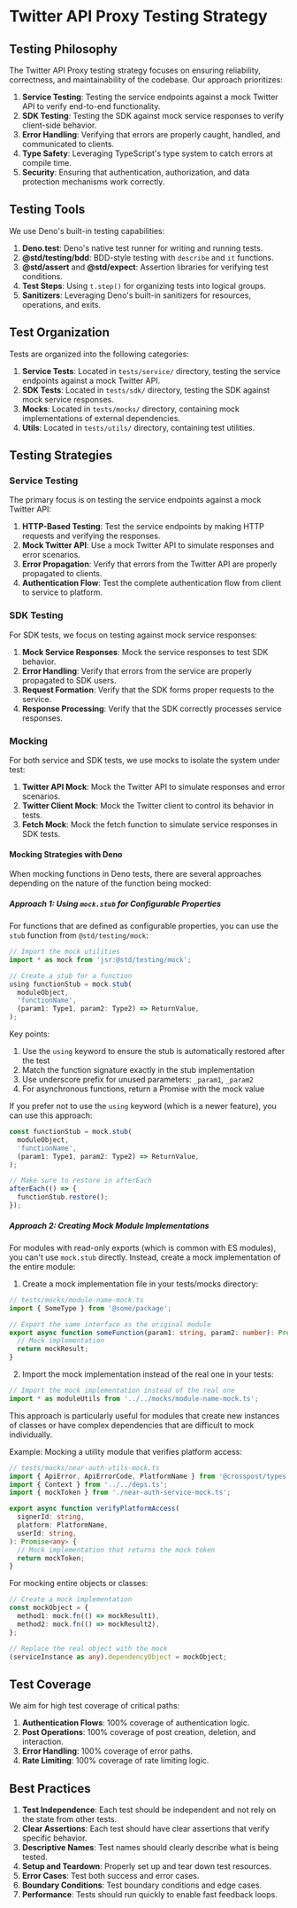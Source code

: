 # Twitter API Proxy Testing Strategy

## Testing Philosophy

The Twitter API Proxy testing strategy focuses on ensuring reliability, correctness, and
maintainability of the codebase. Our approach prioritizes:

1. **Service Testing**: Testing the service endpoints against a mock Twitter API to verify
   end-to-end functionality.
2. **SDK Testing**: Testing the SDK against mock service responses to verify client-side behavior.
3. **Error Handling**: Verifying that errors are properly caught, handled, and communicated to
   clients.
4. **Type Safety**: Leveraging TypeScript's type system to catch errors at compile time.
5. **Security**: Ensuring that authentication, authorization, and data protection mechanisms work
   correctly.

## Testing Tools

We use Deno's built-in testing capabilities:

1. **Deno.test**: Deno's native test runner for writing and running tests.
2. **@std/testing/bdd**: BDD-style testing with `describe` and `it` functions.
3. **@std/assert** and **@std/expect**: Assertion libraries for verifying test conditions.
4. **Test Steps**: Using `t.step()` for organizing tests into logical groups.
5. **Sanitizers**: Leveraging Deno's built-in sanitizers for resources, operations, and exits.

## Test Organization

Tests are organized into the following categories:

1. **Service Tests**: Located in `tests/service/` directory, testing the service endpoints against a
   mock Twitter API.
2. **SDK Tests**: Located in `tests/sdk/` directory, testing the SDK against mock service responses.
3. **Mocks**: Located in `tests/mocks/` directory, containing mock implementations of external
   dependencies.
4. **Utils**: Located in `tests/utils/` directory, containing test utilities.

## Testing Strategies

### Service Testing

The primary focus is on testing the service endpoints against a mock Twitter API:

1. **HTTP-Based Testing**: Test the service endpoints by making HTTP requests and verifying the
   responses.
2. **Mock Twitter API**: Use a mock Twitter API to simulate responses and error scenarios.
3. **Error Propagation**: Verify that errors from the Twitter API are properly propagated to
   clients.
4. **Authentication Flow**: Test the complete authentication flow from client to service to
   platform.

### SDK Testing

For SDK tests, we focus on testing against mock service responses:

1. **Mock Service Responses**: Mock the service responses to test SDK behavior.
2. **Error Handling**: Verify that errors from the service are properly propagated to SDK users.
3. **Request Formation**: Verify that the SDK forms proper requests to the service.
4. **Response Processing**: Verify that the SDK correctly processes service responses.

### Mocking

For both service and SDK tests, we use mocks to isolate the system under test:

1. **Twitter API Mock**: Mock the Twitter API to simulate responses and error scenarios.
2. **Twitter Client Mock**: Mock the Twitter client to control its behavior in tests.
3. **Fetch Mock**: Mock the fetch function to simulate service responses in SDK tests.

#### Mocking Strategies with Deno

When mocking functions in Deno tests, there are several approaches depending on the nature of the
function being mocked:

##### Approach 1: Using `mock.stub` for Configurable Properties

For functions that are defined as configurable properties, you can use the `stub` function from
`@std/testing/mock`:

```typescript
// Import the mock utilities
import * as mock from 'jsr:@std/testing/mock';

// Create a stub for a function
using functionStub = mock.stub(
  moduleObject,
  'functionName',
  (param1: Type1, param2: Type2) => ReturnValue,
);
```

Key points:

1. Use the `using` keyword to ensure the stub is automatically restored after the test
2. Match the function signature exactly in the stub implementation
3. Use underscore prefix for unused parameters: `_param1`, `_param2`
4. For asynchronous functions, return a Promise with the mock value

If you prefer not to use the `using` keyword (which is a newer feature), you can use this approach:

```typescript
const functionStub = mock.stub(
  moduleObject,
  'functionName',
  (param1: Type1, param2: Type2) => ReturnValue,
);

// Make sure to restore in afterEach
afterEach(() => {
  functionStub.restore();
});
```

##### Approach 2: Creating Mock Module Implementations

For modules with read-only exports (which is common with ES modules), you can't use `mock.stub`
directly. Instead, create a mock implementation of the entire module:

1. Create a mock implementation file in your tests/mocks directory:

```typescript
// tests/mocks/module-name-mock.ts
import { SomeType } from '@some/package';

// Export the same interface as the original module
export async function someFunction(param1: string, param2: number): Promise<SomeType> {
  // Mock implementation
  return mockResult;
}
```

2. Import the mock implementation instead of the real one in your tests:

```typescript
// Import the mock implementation instead of the real one
import * as moduleUtils from '../../mocks/module-name-mock.ts';
```

This approach is particularly useful for modules that create new instances of classes or have
complex dependencies that are difficult to mock individually.

Example: Mocking a utility module that verifies platform access:

```typescript
// tests/mocks/near-auth-utils-mock.ts
import { ApiError, ApiErrorCode, PlatformName } from '@crosspost/types';
import { Context } from '../../deps.ts';
import { mockToken } from './near-auth-service-mock.ts';

export async function verifyPlatformAccess(
  signerId: string,
  platform: PlatformName,
  userId: string,
): Promise<any> {
  // Mock implementation that returns the mock token
  return mockToken;
}
```

For mocking entire objects or classes:

```typescript
// Create a mock implementation
const mockObject = {
  method1: mock.fn(() => mockResult1),
  method2: mock.fn(() => mockResult2),
};

// Replace the real object with the mock
(serviceInstance as any).dependencyObject = mockObject;
```

## Test Coverage

We aim for high test coverage of critical paths:

1. **Authentication Flows**: 100% coverage of authentication logic.
2. **Post Operations**: 100% coverage of post creation, deletion, and interaction.
3. **Error Handling**: 100% coverage of error paths.
4. **Rate Limiting**: 100% coverage of rate limiting logic.

## Best Practices

1. **Test Independence**: Each test should be independent and not rely on the state from other
   tests.
2. **Clear Assertions**: Each test should have clear assertions that verify specific behavior.
3. **Descriptive Names**: Test names should clearly describe what is being tested.
4. **Setup and Teardown**: Properly set up and tear down test resources.
5. **Error Cases**: Test both success and error cases.
6. **Boundary Conditions**: Test boundary conditions and edge cases.
7. **Performance**: Tests should run quickly to enable fast feedback loops.
